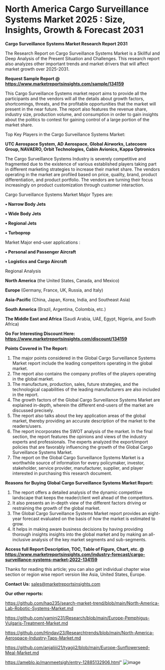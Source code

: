 # North America Cargo Surveillance Systems Market 2025 : Size, Insights, Growth & Forecast 2031

<strong>Cargo Surveillance Systems Market Research Report 2031</strong>

The Research Report on Cargo Surveillance Systems Market is a Skillful and Deep Analysis of the Present Situation and Challenges. This research report also analyzes other important trends and market drivers that will affect market growth over 2025-2031.

<strong>Request Sample Report @ <a href=https://www.marketreportsinsights.com/sample/134159>https://www.marketreportsinsights.com/sample/134159</a></strong>

This Cargo Surveillance Systems market report aims to provide all the participants and the vendors will all the details about growth factors, shortcomings, threats, and the profitable opportunities that the market will present in the near future. The report also features the revenue share, industry size, production volume, and consumption in order to gain insights about the politics to contest for gaining control of a large portion of the market share.

Top Key Players in the Cargo Surveillance Systems Market:

<strong>UTC Aerospace System, AD Aerospace, Global Airworks, Latecoere Group, NAVAERO, Orbit Technologies, Cabin Avionics, Kappa Optronics</strong>

The Cargo Surveillance Systems Industry is severely competitive and fragmented due to the existence of various established players taking part in different marketing strategies to increase their market share. The vendors operating in the market are profiled based on price, quality, brand, product differentiation, and product portfolio. The vendors are turning their focus increasingly on product customization through customer interaction.

Cargo Surveillance Systems Market Major Types are:

<strong>• Narrow Body Jets

• Wide Body Jets

• Regional Jets

• Turboprop</strong>

Market Major end-user applications :

<strong>• Personal and Passenger Aircraft

• Logistics and Cargo Aircraft</strong>

Regional Analysis

</u><strong><b>North America</b></strong> (the United States, Canada, and Mexico)

<strong><b>Europe </b></strong>(Germany, France, UK, Russia, and Italy)

<strong><b>Asia-Pacific</b></strong> (China, Japan, Korea, India, and Southeast Asia)

<strong><b>South America</b></strong> (Brazil, Argentina, Colombia, etc.)

<strong><b>The Middle East and Africa</b></strong> (Saudi Arabia, UAE, Egypt, Nigeria, and South Africa)

<strong>Go For Interesting Discount Here: <a href=https://www.marketreportsinsights.com/discount/134159>https://www.marketreportsinsights.com/discount/134159</a></strong>

<strong>Points Covered in The Report:</strong>
<ol>
  <li>The major points considered in the Global Cargo Surveillance Systems Market report include the leading competitors operating in the global market.</li>
  <li>The report also contains the company profiles of the players operating in the global market.</li>
  <li>The manufacture, production, sales, future strategies, and the technological capabilities of the leading manufacturers are also included in the report.</li>
  <li>The growth factors of the Global Cargo Surveillance Systems Market are explained in-depth, wherein the different end-users of the market are discussed precisely.</li>
  <li>The report also talks about the key application areas of the global market, thereby providing an accurate description of the market to the readers/users.</li>
  <li>The report incorporates the SWOT analysis of the market. In the final section, the report features the opinions and views of the industry experts and professionals. The experts analyzed the export/import policies that are favorably influencing the growth of the Global Cargo Surveillance Systems Market.</li>
  <li>The report on the Global Cargo Surveillance Systems Market is a worthwhile source of information for every policymaker, investor, stakeholder, service provider, manufacturer, supplier, and player interested in purchasing this research document.</li>
</ol>
<strong>Reasons for Buying Global Cargo Surveillance Systems Market Report:</strong>

<ol>
  <li>The report offers a detailed analysis of the dynamic competitive landscape that keeps the reader/client well ahead of the competitors.</li>
  <li>It also presents an in-depth view of the different factors driving or restraining the growth of the global market.</li>
  <li>The Global Cargo Surveillance Systems Market report provides an eight-year forecast evaluated on the basis of how the market is estimated to grow.</li>
  <li>It helps in making aware business decisions by having providing thorough insights insights into the global market and by making an all-inclusive analysis of the key market segments and sub-segments.</li>
</ol>
<strong>Access full Report Description, TOC, Table of Figure, Chart, etc. @ <a href=https://www.marketreportsinsights.com/industry-forecast/cargo-surveillance-systems-market-2022-134159>https://www.marketreportsinsights.com/industry-forecast/cargo-surveillance-systems-market-2022-134159</a></strong>


Thanks for reading this article; you can also get individual chapter wise section or region wise report version like Asia, United States, Europe.

<strong>Contact Us:</strong>
sales@marketreportsinsights.com

<strong>Our other reports:</strong>

<a href=https://github.com/haq235/search-market-trend/blob/main/North-America-Lab-Robotic-Systems-Market.md>https://github.com/haq235/search-market-trend/blob/main/North-America-Lab-Robotic-Systems-Market.md</a>

<a href=https://github.com/yamini231/Research/blob/main/Europe-Pemphigus-Vulgaris-Treatment-Market.md>https://github.com/yamini231/Research/blob/main/Europe-Pemphigus-Vulgaris-Treatment-Market.md</a>

<a href=https://github.com/Hindavi23/Researchtrends/blob/main/North-America-Aerospace-Industry-Taps-Market.md>https://github.com/Hindavi23/Researchtrends/blob/main/North-America-Aerospace-Industry-Taps-Market.md</a>

<a href=https://github.com/anjaliiii21/tyagii2/blob/main/Europe-Sunflowerseed-Meal-Market.md>https://github.com/anjaliiii21/tyagii2/blob/main/Europe-Sunflowerseed-Meal-Market.md</a>

<a href=https://ameblo.jp/manmeetsigh/entry-12885132906.html>https://ameblo.jp/manmeetsigh/entry-12885132906.html</a>"
![image](https://github.com/user-attachments/assets/5443a988-551c-4782-9b89-2068ca8b5d09)
